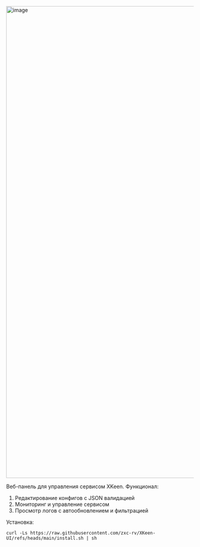 <img width="2509" height="1270" alt="image" src="https://github.com/user-attachments/assets/9ca5cd85-0c87-4448-865a-d73b82fd0475" />

Веб-панель для управления сервисом XKeen. Функционал:
  1. Редактирование конфигов с JSON валидацией
  2. Мониторинг и управление сервисом
  3. Просмотр логов с автообновлением и фильтрацией

Установка:

```
curl -Ls https://raw.githubusercontent.com/zxc-rv/XKeen-UI/refs/heads/main/install.sh | sh
```
